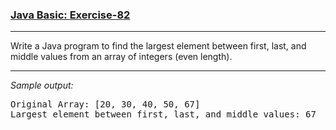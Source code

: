 ### [Java Basic: Exercise-82](https://www.w3resource.com/java-exercises/basic/java-basic-exercise-82.php)

***
<p>Write a Java program to find the largest element between first, last, and middle values from an array of integers (even length).</p>

***
_Sample output:_
<pre class="output">Original Array: [20, 30, 40, 50, 67]                                   
Largest element between first, last, and middle values: 67 
</pre>